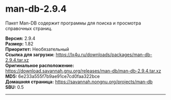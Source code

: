 # man-db-2.9.4

Пакет Man-DB содержит программы для поиска и просмотра справочных страниц.

**Версия:** 2.9.4
<br />
**Размер:** 1.82
<br />
**Приоритет:** Необязательный
<br />
**Ссылка для загрузки:** https://lx4u.ru/downloads/packages/man-db-2.9.4.tar.xz
<br />
**Оригинальное расположение:** https://download.savannah.gnu.org/releases/man-db/man-db-2.9.4.tar.xz
<br />
**MD5:** 6e233a555f7b9ae91ce7cd0faa322bce
<br />
**Домашняя страница:** https://savannah.nongnu.org/projects/man-db
        <br />
**SBU:** 0.5

***
            